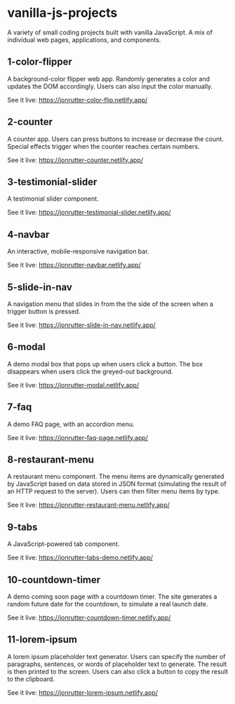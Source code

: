 # vanilla-js-projects
A variety of small coding projects built with vanilla JavaScript. A mix of individual web pages, applications, and components.

## 1-color-flipper

A background-color flipper web app. Randomly generates a color and updates the DOM accordingly. Users can also input the color manually.

See it live: https://jonrutter-color-flip.netlify.app/

## 2-counter

A counter app. Users can press buttons to increase or decrease the count. Special effects trigger when the counter reaches certain numbers.

See it live: https://jonrutter-counter.netlify.app/

## 3-testimonial-slider

A testimonial slider component.

See it live: https://jonrutter-testimonial-slider.netlify.app/

## 4-navbar

An interactive, mobile-responsive navigation bar.

See it live: https://jonrutter-navbar.netlify.app/

## 5-slide-in-nav

A navigation menu that slides in from the the side of the screen when a trigger button is pressed.

See it live: https://jonrutter-slide-in-nav.netlify.app/

## 6-modal

A demo modal box that pops up when users click a button. The box disappears when users click the greyed-out background.

See it live: https://jonrutter-modal.netlify.app/

## 7-faq

A demo FAQ page, with an accordion menu.

See it live: https://jonrutter-faq-page.netlify.app/

## 8-restaurant-menu

A restaurant menu component. The menu items are dynamically generated by JavaScript based on data stored in JSON format (simulating the result of an HTTP request to the server). Users can then filter menu items by type.

See it live: https://jonrutter-restaurant-menu.netlify.app/

## 9-tabs

A JavaScript-powered tab component.

See it live: https://jonrutter-tabs-demo.netlify.app/

## 10-countdown-timer

A demo coming soon page with a countdown timer. The site generates a random future date for the countdown, to simulate a real launch date.

See it live: https://jonrutter-countdown-timer.netlify.app/

## 11-lorem-ipsum

A lorem ipsum placeholder text generator. Users can specify the number of paragraphs, sentences, or words of placeholder text to generate. The result is then printed to the screen. Users can also click a button to copy the result to the clipboard.

See it live: https://jonrutter-lorem-ipsum.netlify.app/
